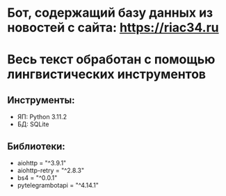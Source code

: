 # Бот, содержащий базу данных из новостей с сайта: https://riac34.ru
# Весь текст обработан с помощью лингвистических инструментов
## Инструменты: 
- ЯП: Python 3.11.2
- БД: SQLite
## Библиотеки:
- aiohttp = "^3.9.1"
- aiohttp-retry = "^2.8.3"
- bs4 = "^0.0.1"
- pytelegrambotapi = "^4.14.1"
